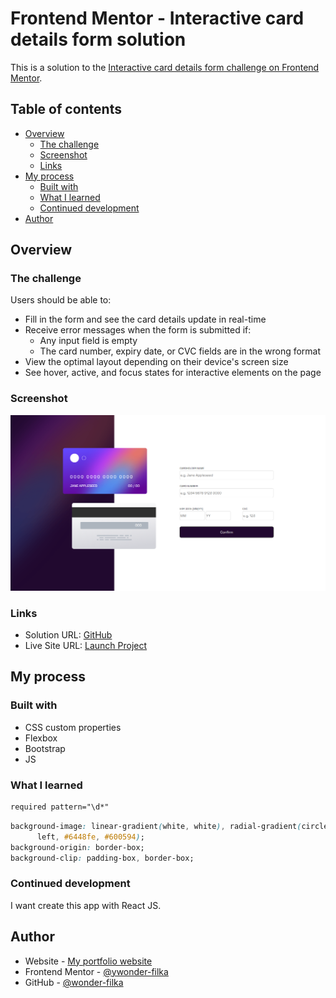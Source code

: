 # Frontend Mentor - Interactive card details form solution

This is a solution to the [Interactive card details form challenge on Frontend Mentor](https://www.frontendmentor.io/challenges/interactive-card-details-form-XpS8cKZDWw).

## Table of contents

- [Overview](#overview)
  - [The challenge](#the-challenge)
  - [Screenshot](#screenshot)
  - [Links](#links)
- [My process](#my-process)
  - [Built with](#built-with)
  - [What I learned](#what-i-learned)
  - [Continued development](#continued-development)
- [Author](#author)

## Overview

### The challenge

Users should be able to:

- Fill in the form and see the card details update in real-time
- Receive error messages when the form is submitted if:
  - Any input field is empty
  - The card number, expiry date, or CVC fields are in the wrong format
- View the optimal layout depending on their device's screen size
- See hover, active, and focus states for interactive elements on the page

### Screenshot

![](./screenshot.png)

### Links

- Solution URL: [GitHub](https://github.com/wonder-filka/Interactive-card-details-form)
- Live Site URL: [Launch Project](https://harmonious-quokka-7a0fa0.netlify.app)

## My process

### Built with

- CSS custom properties
- Flexbox
- Bootstrap
- JS

### What I learned

```html
required pattern="\d*"
```

```css
background-image: linear-gradient(white, white), radial-gradient(circle at top
      left, #6448fe, #600594);
background-origin: border-box;
background-clip: padding-box, border-box;
```

### Continued development

I want create this app with React JS.

## Author

- Website - [My portfolio website](https://sensational-cactus-93a152.netlify.app/)
- Frontend Mentor - [@ywonder-filka](https://www.frontendmentor.io/profile/wonder-filka)
- GitHub - [@wonder-filka](https://github.com/wonder-filka/Interactive-card-details-form)
